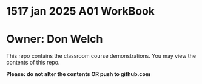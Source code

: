# 1517 jan 2025 A01 WorkBook

# Owner: Don Welch

This repo contains the classroom course demonstrations. You may view the contents of this repo.

**Please: do not alter the contents OR push to github.com**
